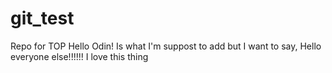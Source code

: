 # git_test
Repo for TOP
Hello Odin! Is what I'm suppost to add but I want to say, Hello everyone else!!!!!!
I love this thing